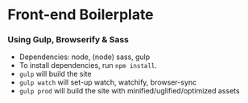 # Front-end Boilerplate

### Using Gulp, Browserify & Sass
* Dependencies: node, (node) sass, gulp
* To install dependencies, run `npm install`.
* `gulp` will build the site
* `gulp watch` will set-up watch, watchify, browser-sync
* `gulp prod` will build the site with minified/uglified/optimized assets
